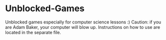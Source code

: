 # Unblocked-Games
Unblocked games especially for computer science lessons :)
Caution: if you are Adam Baker, your computer will blow up.
Instructions on how to use are located in the separate file.

